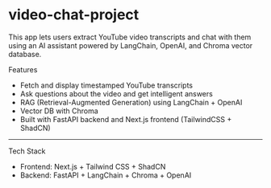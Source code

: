 # video-chat-project

This app lets users extract YouTube video transcripts and chat with them using an AI assistant powered by LangChain, OpenAI, and Chroma vector database.

 Features

- Fetch and display timestamped YouTube transcripts
-  Ask questions about the video and get intelligent answers
-  RAG (Retrieval-Augmented Generation) using LangChain + OpenAI
- Vector DB with Chroma
-  Built with FastAPI backend and Next.js frontend (TailwindCSS + ShadCN)

---

 Tech Stack

- Frontend: Next.js + Tailwind CSS + ShadCN
- Backend: FastAPI + LangChain + Chroma + OpenAI
